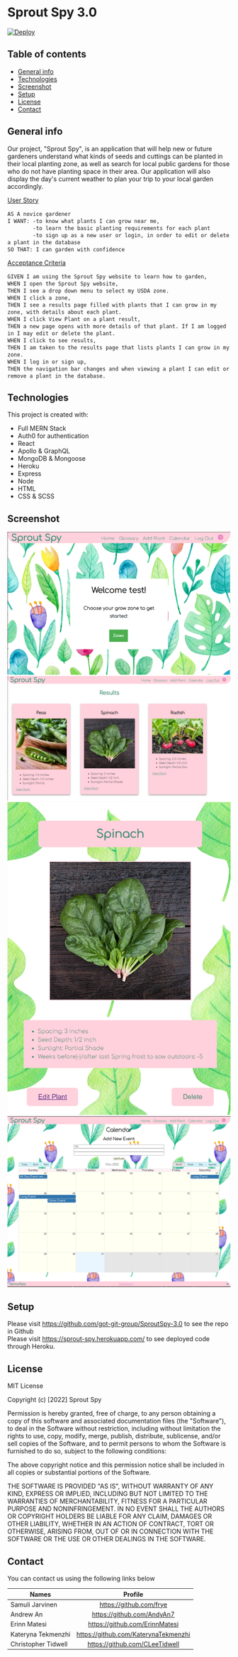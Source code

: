 # Sprout Spy 3.0

[![Deploy](https://www.herokucdn.com/deploy/button.svg)](https://sprout-spy.herokuapp.com/)

## Table of contents
* [General info](#general-info)
* [Technologies](#technologies)
* [Screenshot](#Screenshot)
* [Setup](#setup)
* [License](#License)
* [Contact](#Contact)


## General info

Our project, "Sprout Spy", is an application that will help new or future gardeners understand what kinds of seeds and cuttings can be planted in their local
planting zone, as well as search for local public gardens for those who do not have planting space in their area. Our application will also display the day's current weather to plan your trip to your local garden accordingly.


<ins>User Story</ins>

```
AS A novice gardener
I WANT: -to know what plants I can grow near me,
        -to learn the basic planting requirements for each plant
        -to sign up as a new user or login, in order to edit or delete a plant in the database
SO THAT: I can garden with confidence
```
<ins>Acceptance Criteria</ins>

```
GIVEN I am using the Sprout Spy website to learn how to garden, 
WHEN I open the Sprout Spy website, 
THEN I see a drop down menu to select my USDA zone.
WHEN I click a zone, 
THEN I see a results page filled with plants that I can grow in my zone, with details about each plant.
WHEN I click View Plant on a plant result,
THEN a new page opens with more details of that plant. If I am logged in I may edit or delete the plant.
WHEN I click to see results,
THEN I am taken to the results page that lists plants I can grow in my zone.
WHEN I log in or sign up,
THEN the navigation bar changes and when viewing a plant I can edit or remove a plant in the database.
```
	
## Technologies
This project is created with:
* Full MERN Stack
* Auth0 for authentication
* React
* Apollo & GraphQL
* MongoDB & Mongoose
* Heroku
* Express
* Node
* HTML
* CSS & SCSS

## Screenshot

![screenshot of homepage](./client/src/assets/images/welcomeScreenshot.PNG)
![screenshot of homepage](./client/src/assets/images/resultsScreenshot.PNG)
![screenshot of homepage](./client/src/assets/images/singlePlantScreenshot.PNG)
![screenshot of homepage](./client/src/assets/images/calendarScreenshot.PNG)

## Setup

Please visit https://github.com/got-git-group/SproutSpy-3.0 to see the repo in Github
<br/>
Please visit https://sprout-spy.herokuapp.com/ to see deployed code through Heroku.

## License

MIT License

Copyright (c) [2022] Sprout Spy

Permission is hereby granted, free of charge, to any person obtaining a copy
of this software and associated documentation files (the "Software"), to deal
in the Software without restriction, including without limitation the rights
to use, copy, modify, merge, publish, distribute, sublicense, and/or sell
copies of the Software, and to permit persons to whom the Software is
furnished to do so, subject to the following conditions:

The above copyright notice and this permission notice shall be included in all
copies or substantial portions of the Software.

THE SOFTWARE IS PROVIDED "AS IS", WITHOUT WARRANTY OF ANY KIND, EXPRESS OR
IMPLIED, INCLUDING BUT NOT LIMITED TO THE WARRANTIES OF MERCHANTABILITY,
FITNESS FOR A PARTICULAR PURPOSE AND NONINFRINGEMENT. IN NO EVENT SHALL THE
AUTHORS OR COPYRIGHT HOLDERS BE LIABLE FOR ANY CLAIM, DAMAGES OR OTHER
LIABILITY, WHETHER IN AN ACTION OF CONTRACT, TORT OR OTHERWISE, ARISING FROM,
OUT OF OR IN CONNECTION WITH THE SOFTWARE OR THE USE OR OTHER DEALINGS IN THE
SOFTWARE.

## Contact

You can contact us using the following links below

| Names                   | Profile                              |
| --------------------    |:-----------------------------------: |
| Samuli Jarvinen         | https://github.com/frye              | 
| Andrew An               | https://github.com/AndyAn7           |
| Erinn Matesi            | https://github.com/ErinnMatesi       |
| Kateryna Tekmenzhi      | https://github.com/KaterynaTekmenzhi |
| Christopher Tidwell     | https://github.com/CLeeTidwell       |
